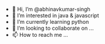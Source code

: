 - 👋 Hi, I’m @abhinavkumar-singh
- 👀 I’m interested in java & javascript
- 🌱 I’m currently learning  python
- 💞️ I’m looking to collaborate on ...
- 📫 How to reach me ...

<!---
abhinavkumar-singh/abhinavkumar-singh is a ✨ special ✨ repository because its `README.md` (this file) appears on your GitHub profile.
You can click the Preview link to take a look at your changes.
--->

